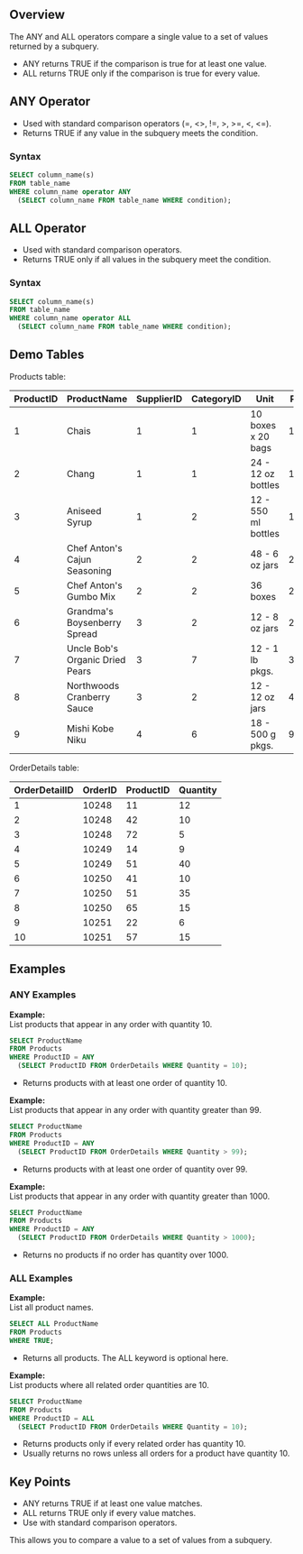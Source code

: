 ## Overview

The ANY and ALL operators compare a single value to a set of values returned by a subquery.

- ANY returns TRUE if the comparison is true for at least one value.
- ALL returns TRUE only if the comparison is true for every value.

## ANY Operator

- Used with standard comparison operators (=, <>, !=, >, >=, <, <=).
- Returns TRUE if any value in the subquery meets the condition.

### Syntax

```sql
SELECT column_name(s)
FROM table_name
WHERE column_name operator ANY
  (SELECT column_name FROM table_name WHERE condition);
```

## ALL Operator

- Used with standard comparison operators.
- Returns TRUE only if all values in the subquery meet the condition.

### Syntax

```sql
SELECT column_name(s)
FROM table_name
WHERE column_name operator ALL
  (SELECT column_name FROM table_name WHERE condition);
```

## Demo Tables

Products table:

| ProductID | ProductName                      | SupplierID | CategoryID | Unit                | Price  |
|-----------|----------------------------------|------------|------------|---------------------|--------|
| 1         | Chais                            | 1          | 1          | 10 boxes x 20 bags  | 18     |
| 2         | Chang                            | 1          | 1          | 24 - 12 oz bottles  | 19     |
| 3         | Aniseed Syrup                    | 1          | 2          | 12 - 550 ml bottles | 10     |
| 4         | Chef Anton's Cajun Seasoning     | 2          | 2          | 48 - 6 oz jars      | 22     |
| 5         | Chef Anton's Gumbo Mix           | 2          | 2          | 36 boxes            | 21.35  |
| 6         | Grandma's Boysenberry Spread     | 3          | 2          | 12 - 8 oz jars      | 25     |
| 7         | Uncle Bob's Organic Dried Pears  | 3          | 7          | 12 - 1 lb pkgs.     | 30     |
| 8         | Northwoods Cranberry Sauce       | 3          | 2          | 12 - 12 oz jars     | 40     |
| 9         | Mishi Kobe Niku                  | 4          | 6          | 18 - 500 g pkgs.    | 97     |

OrderDetails table:

| OrderDetailID | OrderID | ProductID | Quantity |
|---------------|---------|-----------|----------|
| 1             | 10248   | 11        | 12       |
| 2             | 10248   | 42        | 10       |
| 3             | 10248   | 72        | 5        |
| 4             | 10249   | 14        | 9        |
| 5             | 10249   | 51        | 40       |
| 6             | 10250   | 41        | 10       |
| 7             | 10250   | 51        | 35       |
| 8             | 10250   | 65        | 15       |
| 9             | 10251   | 22        | 6        |
| 10            | 10251   | 57        | 15       |

## Examples

### ANY Examples

**Example:**  
List products that appear in any order with quantity 10.

```sql
SELECT ProductName
FROM Products
WHERE ProductID = ANY
  (SELECT ProductID FROM OrderDetails WHERE Quantity = 10);
```

- Returns products with at least one order of quantity 10.

**Example:**  
List products that appear in any order with quantity greater than 99.

```sql
SELECT ProductName
FROM Products
WHERE ProductID = ANY
  (SELECT ProductID FROM OrderDetails WHERE Quantity > 99);
```

- Returns products with at least one order of quantity over 99.

**Example:**  
List products that appear in any order with quantity greater than 1000.

```sql
SELECT ProductName
FROM Products
WHERE ProductID = ANY
  (SELECT ProductID FROM OrderDetails WHERE Quantity > 1000);
```

- Returns no products if no order has quantity over 1000.

### ALL Examples

**Example:**  
List all product names.

```sql
SELECT ALL ProductName
FROM Products
WHERE TRUE;
```

- Returns all products. The ALL keyword is optional here.

**Example:**  
List products where all related order quantities are 10.

```sql
SELECT ProductName
FROM Products
WHERE ProductID = ALL
  (SELECT ProductID FROM OrderDetails WHERE Quantity = 10);
```

- Returns products only if every related order has quantity 10.
- Usually returns no rows unless all orders for a product have quantity 10.

## Key Points

- ANY returns TRUE if at least one value matches.
- ALL returns TRUE only if every value matches.
- Use with standard comparison operators.

This allows you to compare a value to a set of values from a subquery.